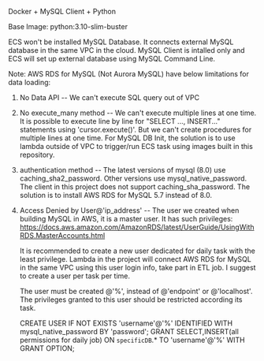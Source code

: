 Docker + MySQL Client + Python

Base Image: python:3.10-slim-buster

ECS won't be installed MySQL Database. It connects external MySQL database in the same VPC in the cloud.
MySQL Client is intalled only and ECS will set up external database using MySQL Command Line.

Note:
AWS RDS for MySQL (Not Aurora MySQL) have below limitations for data loading:
1) No Data API --
    We can't execute SQL query out of VPC
2) No execute_many method --
    We can't execute multiple lines at one time. 
    It is possible to execute line by line for "SELECT ..., INSERT..." statements using 'cursor.execute()'.
    But we can't create procedures for multiple lines at one time.
    For MySQL DB Init, the solution is to use lambda outside of VPC to trigger/run ECS task using images built in this repository.

3) authentication method --
    The latest versions of mysql (8.0) use caching_sha2_password. Other versions use mysql_native_password.
    The client in this project does not support caching_sha_password. The solution is to install AWS RDS for MySQL 5.7 instead of 8.0.

4) Access Denied by User@'ip_address' --
    The user we created when building MySQL in AWS, it is a master user. It has such privileges: 
    https://docs.aws.amazon.com/AmazonRDS/latest/UserGuide/UsingWithRDS.MasterAccounts.html

    It is recommended to create a new user dedicated for daily task with the least privilege. Lambda in the project will
    connect AWS RDS for MySQL in the same VPC using this user login info, take part in ETL job. I suggest to create a user per task per time.

    The user must be created @'%', instead of @'endpoint' or @'localhost'. The privileges granted to this user should be restricted
    according its task.

    CREATE USER IF NOT EXISTS 'username'@'%' IDENTIFIED WITH mysql_native_password BY 'password';
    GRANT SELECT,INSERT(all permissions for daily job) ON `specificDB`.* TO 'username'@'%' WITH GRANT OPTION;
    
